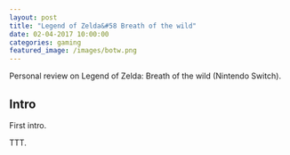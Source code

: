 ```yaml
---
layout: post
title: "Legend of Zelda&#58 Breath of the wild"
date: 02-04-2017 10:00:00
categories: gaming
featured_image: /images/botw.png
---
```


Personal review on Legend of Zelda: Breath of the wild (Nintendo Switch).

## Intro

First intro.

TTT.
